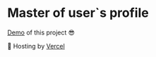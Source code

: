 # Master of user`s profile 

[Demo](https://react-profile-form.vercel.app/) of this project 😎

 🤖 Hosting by [Vercel](https://vercel.com/)